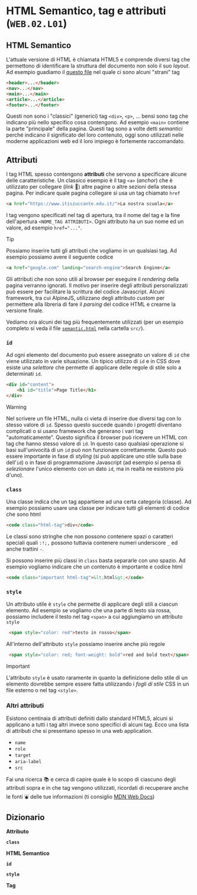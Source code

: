# HTML Semantico, tag e attributi (`WEB.02.L01`)

## HTML Semantico
L'attuale versione di HTML è chiamata HTML5 e comprende diversi tag che permettono di identificare la struttura del documento non solo il suo *layout*. Ad esempio guadiamo il [questo file](./src/semantic.html) nel quale ci sono alcuni "strani" tag
```html
<header>...</header>
<nav>...</nav>
<main>...</main>
<article>...</article>
<footer>...</footer>
```
Questi non sono i "classici" (generici) tag `<div>`, `<p>`, ... bensì sono tag che indicano più nello specifico cosa contengono. Ad esempio `<main>` contiene la parte "principale" della pagina. Questi tag sono a volte detti *semantici* perché indicano il significato del loro contenuto, oggi sono utilizzati nelle moderne applicazioni web ed il loro impiego è fortemente raccomandato.

## Attributi
I tag HTML spesso contengono **attributi** che servono a specificare alcune delle caratteristiche. Un classico esempio è il tag `<a>` (*anchor*) che è utilizzato per collegare (*link* 🔗) altre pagine o altre sezioni della stessa pagina. Per indicare quale pagina collegare si usa un tag chiamato `href`
```html
<a href="https://www.itiszuccante.edu.it/">La nostra scuola</a>
```

I tag vengono specificati nel tag di apertura, tra il nome del tag e la fine dell'apertura  `<NOME_TAG ATTRIBUTI>`. Ogni attributo ha un suo nome ed un valore, ad esempio `href="..."`.

> [!TIP]
> Possiamo inserire tutti gli attributi che vogliamo in un qualsiasi tag. Ad esempio possiamo avere il seguente codice
> ```html
> <a href="google.com" landing="search-engine">Search Engine</a>
> ```
> Gli attributi che non sono utili al browser per eseguire il *rendering* della pagina verranno ignorati. Il motivo per inserire degli attributi personalizzati può essere per facilitare la scrittura del codice Javascript. Alcuni framework, tra cui AlpineJS, utilizzano degli attributo *custom* per permettere alla libreria di fare il *parsing* del codice HTML e crearne la versione finale.

Vediamo ora alcuni dei tag più frequentemente utilizzati (per un esempio completo si veda il file [`semantic.html`](./src/semantic.html) nella cartella `src/`).

### `id`
Ad ogni elemento del documento può essere assegnato un valore di `id` che viene utilizzato in varie situazione. Un tipico utilizzo di `id` e in CSS dove esiste una *selettore* che permette di applicare delle regole di stile solo a determinati `id`.

```html
<div id="content">
    <h1 id="title">Page Title</h1>
</div>
```

> [!WARNING]
> Nel scrivere un file HTML, nulla ci vieta di inserire due diversi tag con lo stesso valore di `id`. Spesso questo succede quando i progetti diventano complicati o si usano framework che generano i vari tag "automaticamente". Questo significa il browser può ricevere un HTML con tag che hanno stesso valore di `id`. In questo caso qualsiasi operazione si basi sull'univocità di un `id` può non funzionare correttamente. Questo può essere importante in fase di *styling* (si può applicare uno stile sulla base dell'`id`) o in fase di programmazione Javascript (ad esempio si pensa di *selezionare* l'unico elemento con un dato `id`, ma in realtà ne esistono più d'uno).

### `class`

Una classe indica che un tag appartiene ad una certa categoria (classe). Ad esempio possiamo usare una classe per indicare tutti gli elementi di codice che sono html

```html
<code class="html-tag">div</code>
```

Le classi sono stringhe che non possono contenere spazi o caratteri speciali quali `:!;,` possono tuttavia contenere numeri underscore `_` ed anche trattini `-`.

Si possono inserire più classi in `class` basta separarle con uno spazio. Ad esempio vogliamo indicare che un contenuto è importante e codice html
```html
<code class="important html-tag">&lt;html&gt;</code>
```

### `style`
Un attributo utile è `style` che permette di applicare degli stili a ciascun elemento. Ad esempio se vogliamo che una parte di testo sia rossa, possiamo includere il testo nel tag `<span>` a cui aggiungiamo un attributo `style`
```html
 <span style="color: red">testo in rosso</span>
```
All'interno dell'attributo `style` possiamo inserire anche più regole
```html
 <span style="color: red; font-weight: bold">red and bold text</span>
 ```

> [!IMPORTANT]
> L'attributo `style` è usato raramente in quanto la definizione dello stile di un elemento dovrebbe sempre essere fatta utilizzando i *fogli di stile* CSS in un file esterno o nel tag `<style>`.

### Altri attributi
Esistono centinaia di attributi definiti dallo standard HTML5, alcuni si applicano a tutti i tag altri invece sono specifici di alcuni tag. Ecco una lista di attributi che si presentano spesso in una web application.
- `name`
- `role`
- `target`
- `aria-label`
- `src`

Fai una ricerca 📚 e cerca di capire quale è lo scopo di ciascuno degli attributi sopra e in che tag vengono utilizzati, ricordati di recuperare anche le fonti ⛲ delle tue informazioni (ti consiglio [MDN Web Docs](https://developer.mozilla.org/))

## Dizionario

**Attributo**

**`class`**

**HTML Semantico**

**`id`**

**`style`**

**Tag**